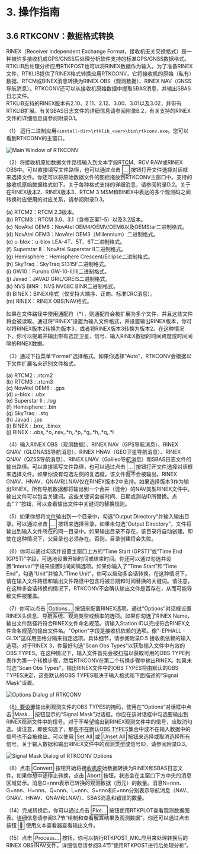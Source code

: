 # 3. 操作指南

## 3.6 RTKCONV：数据格式转换
RINEX（Receiver Independent Exchange Format，接收机无关交换格式）是一种被许多接收机或GPS/GNSS后处理分析软件支持的标准GPS/GNSS数据格式。RTKLIB后处理分析应用RTKPOST也可以将RINEX数据作为输入。为了准备RINEX文件，RTKLIB提供了RINEX格式转换应用RTKCONV，它将接收机的原始（私有）数据、RTCM或BINEX消息转换为RINEX OBS（观测数据）、RINEX NAV（GNSS导航消息）。RTKCONV还可以从接收机原始数据中提取SBAS消息，并输出SBAS日志文件。<br>
RTKLIB支持的RINEX版本有2.10、2.11、2.12、3.00、3.01以及3.02，并带有RTKLIB扩展。有关SBAS日志文件的详细信息请参阅附录B.2，有关支持的RINEX文件的详细信息请参阅附录D.1。

（1） 运行二进制应用`<install-dir>\rtklib_<ver>\bin\rtkconv.exe`。您可以看到RTKCONV的主窗口。

![Main Window of RTKCONV](https://i.ibb.co/C6m7Ddn/image.png)

（2）将接收机原始数据文件路径输入到文本字段RTCM、RCV RAW或RINEX OBS中。可以直接填写文件路径，也可以通过点击 <span style="border: 1px solid black; padding: 3px;">...</span> 按钮打开文件选择对话框来选择文件。你还可以将原始数据文件的图标拖放到RTKCONV主窗口中。支持的接收机原始数据格式如下。关于每种格式支持的详细消息，请参阅附录D.2。关于在RINEX版本2、RINEX版本3、RTCM 3 MSM和BINEX中表达的多个观测码之间转换时应使用的对应关系，请参阅附录D.3。

(a) RTCM2：RTCM 2.3版本。<br>
(b) RTCM3：RTCM 3.0、3.1（含修正案1-5）以及3.2版本。<br>
(c) NovAtel OEM6：NovAtel OEM4/OEMV/OEM6以及OEMStar二进制格式。<br>
(d) NovAtel OEM3：NovAtel OEM3（Millennium）二进制格式。<br>
(e) u-blox：u-blox LEA-4T、5T、6T二进制格式。<br>
(f) Superstar II：NovAtel Superstar II二进制格式。<br>
(g) Hemisphere：Hemisphere Crescent/Eclipse二进制格式。<br>
(h) SkyTraq：SkyTraq S1315F二进制格式。<br>
(i) GW10：Furuno GW-10-II/III二进制格式。<br>
(j) Javad：JAVAD GRIL/GREIS二进制格式。<br>
(k) NVS BINR：NVS NV08C BINR二进制格式。<br>
(l) BINEX：BINEX格式（仅支持大端序、正向、标准CRC消息）。<br>
(m) RINEX：RINEX OBS/NAV格式。

如果在文件路径中使用通配符（*），则通配符会被扩展为多个文件，并且这些文件将会被读取。通过将“RINEX”设置为输入文件格式，并设置输出RINEX版本，你可以将RINEX版本2转换为版本3，或者将RINEX版本3转换为版本2。在这种情况下，你可以提取并输出带有选定卫星、信号、输入RINEX数据的时间跨度或时间间隔的RINEX数据。

（3）通过下拉菜单“Format”选择格式。如果你选择“Auto”，RTKCONV会根据以下文件扩展名来识别文件格式。

(a) RTCM2 : .rtcm2<br>
(b) RTCM3 : .rtcm3<br>
(c) NovAtel OEM6 : .gps<br>
(d) u-blox : .ubx<br>
(e) Superstar II : .log<br>
(f) Hemisphere : .bin<br>
(g) SkyTraq : .stq<br>
(h) Javad : .jps<br>
(i) BINEX : .bnx, .binex <br>
(j) RINEX : .obs,.*o,.nav,.*n,.*p,.*g,.*h,.*q,.*l

（4）输入RINEX OBS（观测数据）、RINEX NAV（GPS导航消息）、RINEX GNAV（GLONASS导航消息）、RINEX HNAV（GEO卫星导航消息）、RINEX QNAV（QZSS导航消息）、RINEX LNAV（Galileo导航消息）和SBAS日志文件的输出路径。可以直接填写文件路径，也可以通过点击 <span style="border: 1px solid black; padding: 3px;">...</span> 按钮打开文件选择对话框来选择文件。如果你没有勾选左侧的复选框，该文件就不会被输出。RINEX GNAV、HNAV、QNAV和LNAV仅在RINEX版本2中支持。如果选择版本3作为输出RINEX，所有导航数据都将输出到一个合并（混合）的NAV类型RINEX文件中。输出文件可以包含关键词。这些关键词会被时间、日期或测站ID所替换。点击“？”按钮，可以查看输出文件中关键词的替换规则。

（5）如果你想将文件输出到一个目录中，勾选“Output Directory”并输入输出目录。可以通过点击 <span style="border: 1px solid black; padding: 3px;">...</span> 按钮来选择目录。如果未勾选“Output Directory”，文件将输出到输入文件所在的同一目录中。如果输出目录不存在，该目录将自动创建。即使在这种情况下，父目录也必须存在。否则，目录创建将会失败。

（6）你可以通过勾选并设置主窗口上方的“Time Start (GPST)”或“Time End (GPST)”字段，可选地设置开始时间或结束时间。你还可以通过勾选并设置“Interval”字段来设置时间间隔选项。如果你输入了“Time Start”和“Time End”，勾选“Unit”并输入“Time Unit”，你可以启动多会话转换。在这种情况下，请在输入文件路径和输出文件路径中包含将被日期和时间替换的关键词。请注意，在这种多会话转换的情况下，RTKCONV不会确认输出文件是否存在，从而可能导致文件被覆盖。

（7）你可以点击 <span style="border: 1px solid black; padding: 3px;">Options...</span> 按钮来配置RINEX选项。通过“Options”对话框设置RINEX头信息、导航系统、观测类型或频率的选项。如果你勾选了RINEX Name，输出文件路径将符合RINEX文件命名规范。请输入Station ID以完成符合RINEX文件命名规范的输出文件名。"Option"字段是接收机依赖的选项。像"-EPHALL -GL1X"这样用空格分隔来指定选项。具体细节，请参阅附录D.5 接收机依赖的输入选项。对于RINEX 3，你最好勾选"Scan Obs Types"以获取输入文件中有效的OBS TYPES。在这种情况下，输入文件首先会被扫描以获取可用的OBS TYPE列表作为第一个转换步骤，然后RTKCONV在第二个转换步骤中输出RINEX。如果未勾选"Scan Obs Types"，输出RINEX文件中的OBS TYPES将由默认的OBS TYPES决定，这些默认的OBS TYPES取决于输入格式和下面描述的"Signal Mask"设置。

![Options Dialog of RTKCONV](https://i.ibb.co/W5tJXSf/image.png)

（8）要设置输出到观测文件的OBS TYPES的掩码，使用在“Options”对话框中点击 <span style="border: 1px solid black; padding: 3px;">Mask...</span> 按钮显示的“Signal Mask”对话框。你应在该对话框中勾选要输出到RINEX观测文件中的信号。对于不希望输出到RINEX观测文件中的信号，应取消勾选。请注意，即使勾选了，那些不在默认OBS TYPES集合中或不在输入数据中的信号也不会被输出。可以使用 <span style="border: 1px solid black; padding: 3px;">Set All</span> 或 <span style="border: 1px solid black; padding: 3px;">Unset All</span> 按钮来选择或取消选择所有信号。关于输入数据和输出RINEX文件中的观测类型或信号ID，请参阅附录D.3。

![Signal Mask Dialog of RTKCONV Options](https://i.ibb.co/nnsrD3H/image.png)

（8）点击 <span style="border: 1px solid black; padding: 3px;">Convert</span> 按钮开始将接收机原始数据转换为RINEX和SBAS日志文件。如果你想中途停止转换，点击 <span style="border: 1px solid black; padding: 3px;">Abort</span> 按钮。状态会在主窗口下方中央的消息区域显示。消息O=nnn表示已转换的观测数据（历元）的数量。消息N=nnn、G=nnn、H=nnn、Q=nnn、L=nnn、S=nnn和E=nnn分别表示导航消息（NAV、GNAV、HNAV、QNAV和LNAV）、SBAS消息和错误的数量。

（14）完成转换后，你可以通过点击 <span style="border: 1px solid black; padding: 3px;">Plot...</span> 按钮使用RTKPLOT查看观测数据图表。详细信息请参阅3.7节“绘制和查看解算结果及观测数据”。你还可以通过点击按钮 <span style="border: 1px solid black; padding: 3px;">📄</span> 使用文本查看器查看输出文件。

（15）点击 <span style="border: 1px solid black; padding: 3px;">Process...</span> 按钮，你可以执行RTKPOST_MKL应用来处理转换后的RINEX OBS/NAV文件。详细信息请参阅3.4节“使用RTKPOST进行后处理分析”。
